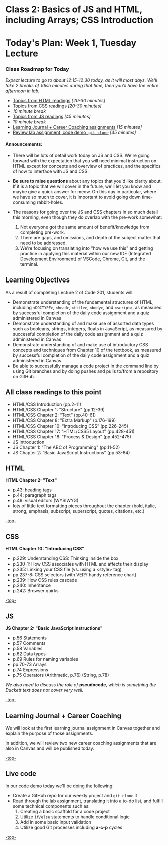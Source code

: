 # Class 2: Basics of JS and HTML, including Arrays; CSS Introduction

<a id="top"></a>
# Today's Plan: Week 1, Tuesday Lecture

### Class Roadmap for Today

*Expect lecture to go to about 12:15-12:30 today, as it will most days. We'll take 2 breaks of 10ish minutes during that time, then you'll have the entire afternoon in lab.*

- [Topics from HTML readings](#html) *[20-30 minutes]*
- [Topics from CSS readings](#css) *[20-30 minutes]*
- *10 minute break*
- [Topics from JS readings](#js) *[45 minutes]*
- *10 minute break*
- [Learning Journal + Career Coaching assignments](#lj) *[15 minutes]*
- [Review lab assignment, code demo, `git clone`](#code) *[45 minutes]*

#### Announcements:

- There will be lots of detail work today on JS and CSS. We're going forward with the expectation that you will need minimal instruction on HTML except for concepts and overview of practices, and the specifics of how to interface with JS and CSS.

- **Be sure to raise questions** about any topics that you'd like clarity about. If it is a topic that we will cover in the future, we'll let you know and maybe give a quick answer for meow. On this day in particular, where we have so much to cover, it is important to avoid going down time-consuming rabbit-holes.

- The reasons for going over the JS and CSS chapters in so much detail this morning, even though they do overlap with the pre-work somewhat:
  1. Not everyone got the same amount of benefit/knowledge from completing pre-work.
  2. There are gaps, and omissions, and depth of the subject matter that need to be addressed.
  3. We're focusing on translating into "how we use this" and getting practice in applying this material within our new IDE (Integrated Development Environment) of VSCode, Chrome, Git, and the terminal.

## Learning Objectives

As a result of completing Lecture 2 of Code 201, students will:

- Demonstrate understanding of the fundamental structures of HTML, including `<DOCTYPE>`, `<head>`, `<title>`, `<body>`, and `<script>`, as measured by successful completion of the daily code assignment and a quiz administered in Canvas
- Demonstrate understanding of and make use of assorted data types such as booleans, strings, integers, floats in JavaScript, as measured by successful completion of the daily code assignment and a quiz administered in Canvas
- Demonstrate understanding of and make use of introductory CSS concepts and techniques from Chapter 10 of the textbook, as measured by successful completion of the daily code assignment and a quiz administered in Canvas
- Be able to successfully manage a code project in the command line by using Git branches and by doing pushes and pulls to/from a repository on GitHub.

## All class readings to this point

- HTML/CSS Introduction (pp.2-11)
- HTML/CSS Chapter 1: "Structure" (pp.12-39)
- HTML/CSS Chapter 2: “Text” (pp.40-61)
- HTML/CSS Chapter 8: "Extra Markup" (p.176-199)
- HTML/CSS Chapter 10: “Introducing CSS” (pp.226-245)
- HTML/CSS Chapter 17: "HTML/CSS5 Layout" (pp.428-451)
- HTML/CSS Chapter 18: "Process & Design" (pp.452-475)
- JS Introduction
- JS Chapter 1: "The ABC of Programming" (pp.11-52)
- JS Chapter 2: “Basic JavaScript Instructions” (pp.53-84)

<a id="html"></a>
## HTML

**HTML Chapter 2: "Text"**

- p.43: heading tags
- p.44: paragraph tags
- p.49: visual editors (WYSIWYG)
- lots of little text formatting pieces throughout the chapter (bold, italic, strong, emphasis, subscript, superscript, quotes, citations, etc.)

[-top-](#top)

<a id="css"></a>
## CSS

**HTML Chapter 10: "Introducing CSS"**

- p.229: Understanding CSS: Thinking inside the box
- p.230-1: How CSS associates with HTML and affects their display
- p.235: Linking your CSS file (vs. using a \<style> tag)
- pp.237-8: CSS selectors (with VERY handy reference chart)
- p.239: How CSS rules cascade
- p.240: Inheritance
- p.242: Browser quirks

[-top-](#top)

<a id="js"></a>
## JS

**JS Chapter 2: "Basic JavaScript Instructions"**

- p.56 	Statements
- p.57 	Comments
- p.58 	Variables
- p.62 	Data types
- p.69 	Rules for naming variables
- pp.70-73 	Arrays
- p.74 	Expressions
- p.75 	Operators (Arithmetic, p.76) (String, p.78)

*We also need to discuss the role of* **pseudocode**, *which is something the Duckett text does not cover very well.*

[-top-](#top)

<a id="lj"></a>
## Learning Journal + Career Coaching

We will look at the first learning journal assignment in Canvas together and explain the purpose of those assignments.

In addition, we will review two new career coaching assignments that are also in Canvas and will be published today.

[-top-](#top)

<a id="code"></a>
## Live code

In our code demo today we'll be doing the following:

- Create a GitHub repo for our weekly project and `git clone` it
- Read through the lab assignment, translating it into a to-do list, and fulfill some technical components such as:
  1. Creating a basic scaffold for a code project
  2. Utilize `if/else` statements to handle conditional logic
  3. Add in some basic input validation
  4. Utilize good Git processes including **a-c-p** cycles

[-top-](#top)
